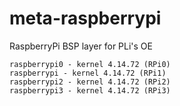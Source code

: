 # meta-raspberrypi
RaspberryPi BSP layer for PLi's OE
```
raspberrypi0 - kernel 4.14.72 (RPi0)
raspberrypi - kernel 4.14.72 (RPi1)
raspberrypi2 - kernel 4.14.72 (RPi2)
raspberrypi3 - kernel 4.14.72 (RPi3)
```
